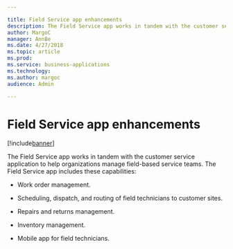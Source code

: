 ```yaml
---

title: Field Service app enhancements
description: The Field Service app works in tandem with the customer service application to help organizations manage field-based service teams.
author: MargoC
manager: AnnBe
ms.date: 4/27/2018
ms.topic: article
ms.prod: 
ms.service: business-applications
ms.technology: 
ms.author: margoc
audience: Admin

---
```

#  Field Service app enhancements




[!include[banner](../../../../includes/banner.md)]

The Field Service app works in tandem with the customer service application to
help organizations manage field-based service teams. The Field Service app
includes these capabilities:

-   Work order management.

-   Scheduling, dispatch, and routing of field technicians to customer sites.

-   Repairs and returns management.

-   Inventory management.

-   Mobile app for field technicians.
